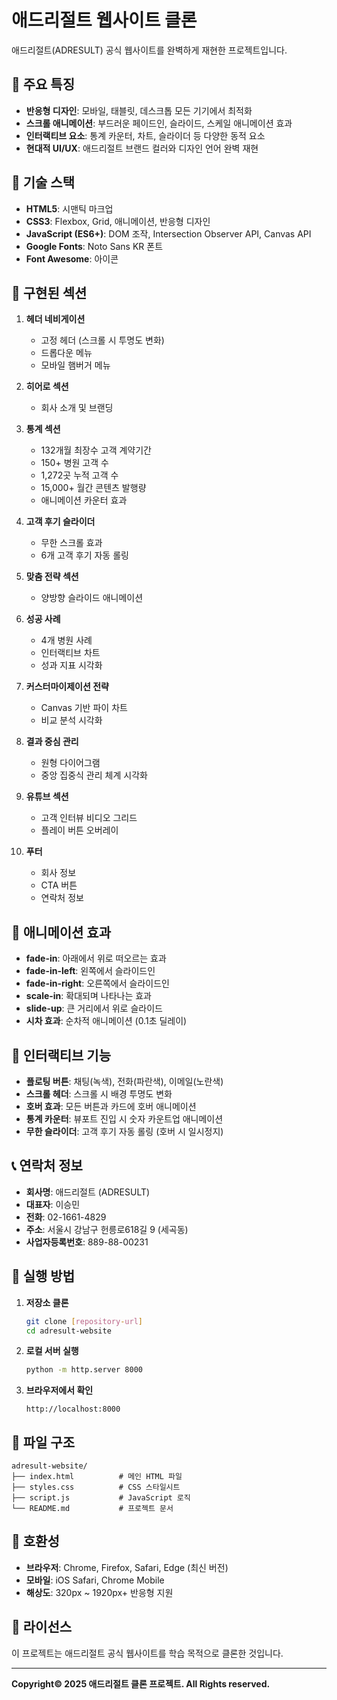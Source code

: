 # 애드리절트 웹사이트 클론

애드리절트(ADRESULT) 공식 웹사이트를 완벽하게 재현한 프로젝트입니다.

## 🌟 주요 특징

- **반응형 디자인**: 모바일, 태블릿, 데스크톱 모든 기기에서 최적화
- **스크롤 애니메이션**: 부드러운 페이드인, 슬라이드, 스케일 애니메이션 효과
- **인터랙티브 요소**: 통계 카운터, 차트, 슬라이더 등 다양한 동적 요소
- **현대적 UI/UX**: 애드리절트 브랜드 컬러와 디자인 언어 완벽 재현

## 🚀 기술 스택

- **HTML5**: 시맨틱 마크업
- **CSS3**: Flexbox, Grid, 애니메이션, 반응형 디자인
- **JavaScript (ES6+)**: DOM 조작, Intersection Observer API, Canvas API
- **Google Fonts**: Noto Sans KR 폰트
- **Font Awesome**: 아이콘

## 📱 구현된 섹션

1. **헤더 네비게이션**
   - 고정 헤더 (스크롤 시 투명도 변화)
   - 드롭다운 메뉴
   - 모바일 햄버거 메뉴

2. **히어로 섹션**
   - 회사 소개 및 브랜딩

3. **통계 섹션**
   - 132개월 최장수 고객 계약기간
   - 150+ 병원 고객 수
   - 1,272곳 누적 고객 수
   - 15,000+ 월간 콘텐츠 발행량
   - 애니메이션 카운터 효과

4. **고객 후기 슬라이더**
   - 무한 스크롤 효과
   - 6개 고객 후기 자동 롤링

5. **맞춤 전략 섹션**
   - 양방향 슬라이드 애니메이션

6. **성공 사례**
   - 4개 병원 사례
   - 인터랙티브 차트
   - 성과 지표 시각화

7. **커스터마이제이션 전략**
   - Canvas 기반 파이 차트
   - 비교 분석 시각화

8. **결과 중심 관리**
   - 원형 다이어그램
   - 중앙 집중식 관리 체계 시각화

9. **유튜브 섹션**
   - 고객 인터뷰 비디오 그리드
   - 플레이 버튼 오버레이

10. **푸터**
    - 회사 정보
    - CTA 버튼
    - 연락처 정보

## 🎨 애니메이션 효과

- **fade-in**: 아래에서 위로 떠오르는 효과
- **fade-in-left**: 왼쪽에서 슬라이드인
- **fade-in-right**: 오른쪽에서 슬라이드인
- **scale-in**: 확대되며 나타나는 효과
- **slide-up**: 큰 거리에서 위로 슬라이드
- **시차 효과**: 순차적 애니메이션 (0.1초 딜레이)

## 🔧 인터랙티브 기능

- **플로팅 버튼**: 채팅(녹색), 전화(파란색), 이메일(노란색)
- **스크롤 헤더**: 스크롤 시 배경 투명도 변화
- **호버 효과**: 모든 버튼과 카드에 호버 애니메이션
- **통계 카운터**: 뷰포트 진입 시 숫자 카운트업 애니메이션
- **무한 슬라이더**: 고객 후기 자동 롤링 (호버 시 일시정지)

## 📞 연락처 정보

- **회사명**: 애드리절트 (ADRESULT)
- **대표자**: 이승민
- **전화**: 02-1661-4829
- **주소**: 서울시 강남구 헌릉로618길 9 (세곡동)
- **사업자등록번호**: 889-88-00231

## 🚀 실행 방법

1. **저장소 클론**
   ```bash
   git clone [repository-url]
   cd adresult-website
   ```

2. **로컬 서버 실행**
   ```bash
   python -m http.server 8000
   ```

3. **브라우저에서 확인**
   ```
   http://localhost:8000
   ```

## 📁 파일 구조

```
adresult-website/
├── index.html          # 메인 HTML 파일
├── styles.css          # CSS 스타일시트
├── script.js           # JavaScript 로직
└── README.md           # 프로젝트 문서
```

## 🎯 호환성

- **브라우저**: Chrome, Firefox, Safari, Edge (최신 버전)
- **모바일**: iOS Safari, Chrome Mobile
- **해상도**: 320px ~ 1920px+ 반응형 지원

## 📝 라이선스

이 프로젝트는 애드리절트 공식 웹사이트를 학습 목적으로 클론한 것입니다.

---

**Copyright© 2025 애드리절트 클론 프로젝트. All Rights reserved.** 